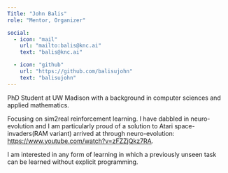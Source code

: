 ```yaml
---
Title: "John Balis"
role: "Mentor, Organizer"

social:
  - icon: "mail"
    url: "mailto:balis@knc.ai"
    text: "balis@knc.ai"

  - icon: "github"
    url: "https://github.com/balisujohn"
    text: "balisujohn"
---
```


PhD Student at UW Madison with a background in computer sciences and applied mathematics. 

Focusing on sim2real reinforcement learning. I have dabbled in neuro-evolution and I am particularly proud of a solution to Atari space-invaders(RAM variant) arrived at through neuro-evolution: https://www.youtube.com/watch?v=zFZZjQkz7RA. 

I am interested in any form of learning in which a previously unseen task can be learned without explicit programming. 